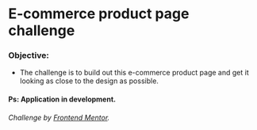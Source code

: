 # E-commerce product page challenge

### Objective:
* The challenge is to build out this e-commerce product page and get it looking as close to the design as possible.

#### Ps: Application in development.

###### Challenge by <a href="https://www.frontendmentor.io?ref=challenge" target="_blank">Frontend Mentor</a>. 
